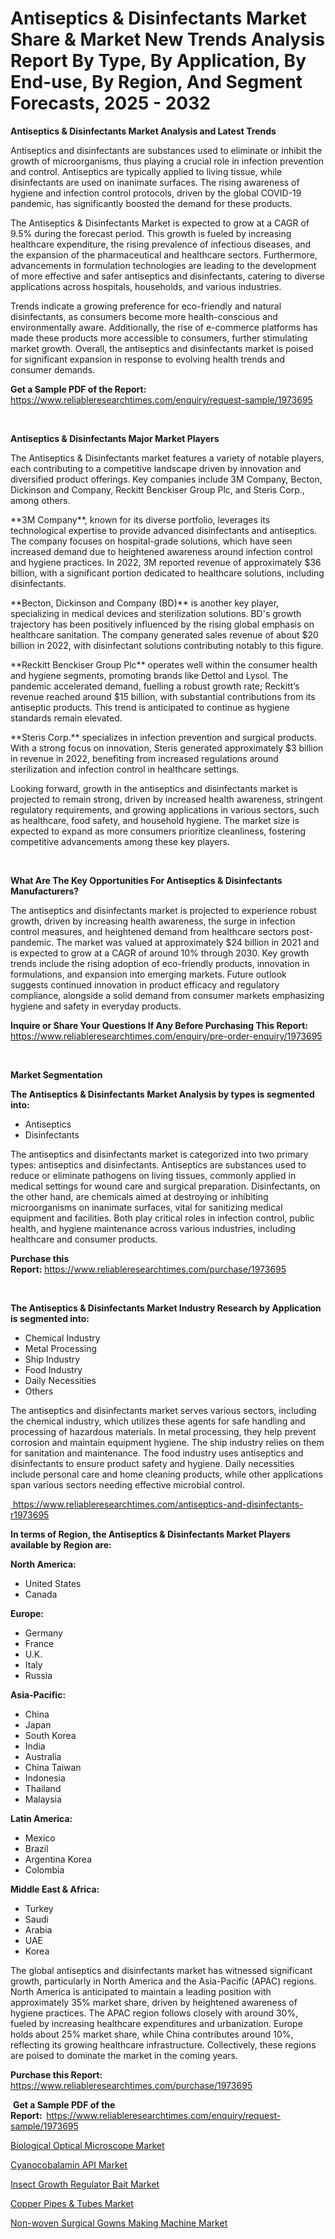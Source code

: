 <p><h1>Antiseptics & Disinfectants Market Share & Market New Trends Analysis Report By Type, By Application, By End-use, By Region, And Segment Forecasts, 2025 - 2032</h1></p><p><strong>Antiseptics & Disinfectants Market Analysis and Latest Trends</strong></p>
<p><p>Antiseptics and disinfectants are substances used to eliminate or inhibit the growth of microorganisms, thus playing a crucial role in infection prevention and control. Antiseptics are typically applied to living tissue, while disinfectants are used on inanimate surfaces. The rising awareness of hygiene and infection control protocols, driven by the global COVID-19 pandemic, has significantly boosted the demand for these products.</p><p>The Antiseptics & Disinfectants Market is expected to grow at a CAGR of 9.5% during the forecast period. This growth is fueled by increasing healthcare expenditure, the rising prevalence of infectious diseases, and the expansion of the pharmaceutical and healthcare sectors. Furthermore, advancements in formulation technologies are leading to the development of more effective and safer antiseptics and disinfectants, catering to diverse applications across hospitals, households, and various industries.</p><p>Trends indicate a growing preference for eco-friendly and natural disinfectants, as consumers become more health-conscious and environmentally aware. Additionally, the rise of e-commerce platforms has made these products more accessible to consumers, further stimulating market growth. Overall, the antiseptics and disinfectants market is poised for significant expansion in response to evolving health trends and consumer demands.</p></p>
<p><strong>Get a Sample PDF of the Report:&nbsp;</strong> <a href="https://www.reliableresearchtimes.com/enquiry/request-sample/1973695?utm_campaign=2131&utm_medium=2&utm_source=Github&utm_content=ia&utm_term=31012025&utm_id=antiseptics-disinfectants">https://www.reliableresearchtimes.com/enquiry/request-sample/1973695</a></p>
<p>&nbsp;</p>
<p><strong>Antiseptics & Disinfectants Major Market Players</strong></p>
<p><p>The Antiseptics & Disinfectants market features a variety of notable players, each contributing to a competitive landscape driven by innovation and diversified product offerings. Key companies include 3M Company, Becton, Dickinson and Company, Reckitt Benckiser Group Plc, and Steris Corp., among others.</p><p>**3M Company**, known for its diverse portfolio, leverages its technological expertise to provide advanced disinfectants and antiseptics. The company focuses on hospital-grade solutions, which have seen increased demand due to heightened awareness around infection control and hygiene practices. In 2022, 3M reported revenue of approximately $36 billion, with a significant portion dedicated to healthcare solutions, including disinfectants.</p><p>**Becton, Dickinson and Company (BD)** is another key player, specializing in medical devices and sterilization solutions. BD's growth trajectory has been positively influenced by the rising global emphasis on healthcare sanitation. The company generated sales revenue of about $20 billion in 2022, with disinfectant solutions contributing notably to this figure.</p><p>**Reckitt Benckiser Group Plc** operates well within the consumer health and hygiene segments, promoting brands like Dettol and Lysol. The pandemic accelerated demand, fuelling a robust growth rate; Reckitt’s revenue reached around $15 billion, with substantial contributions from its antiseptic products. This trend is anticipated to continue as hygiene standards remain elevated.</p><p>**Steris Corp.** specializes in infection prevention and surgical products. With a strong focus on innovation, Steris generated approximately $3 billion in revenue in 2022, benefiting from increased regulations around sterilization and infection control in healthcare settings.</p><p>Looking forward, growth in the antiseptics and disinfectants market is projected to remain strong, driven by increased health awareness, stringent regulatory requirements, and growing applications in various sectors, such as healthcare, food safety, and household hygiene. The market size is expected to expand as more consumers prioritize cleanliness, fostering competitive advancements among these key players.</p></p>
<p>&nbsp;</p>
<p><strong>What Are The Key Opportunities For Antiseptics & Disinfectants Manufacturers?</strong></p>
<p><p>The antiseptics and disinfectants market is projected to experience robust growth, driven by increasing health awareness, the surge in infection control measures, and heightened demand from healthcare sectors post-pandemic. The market was valued at approximately $24 billion in 2021 and is expected to grow at a CAGR of around 10% through 2030. Key growth trends include the rising adoption of eco-friendly products, innovation in formulations, and expansion into emerging markets. Future outlook suggests continued innovation in product efficacy and regulatory compliance, alongside a solid demand from consumer markets emphasizing hygiene and safety in everyday products.</p></p>
<p><strong>Inquire or Share Your Questions If Any Before Purchasing This Report:</strong> <a href="https://www.reliableresearchtimes.com/enquiry/pre-order-enquiry/1973695?utm_campaign=2131&utm_medium=2&utm_source=Github&utm_content=ia&utm_term=31012025&utm_id=antiseptics-disinfectants">https://www.reliableresearchtimes.com/enquiry/pre-order-enquiry/1973695</a></p>
<p>&nbsp;</p>
<p><strong>Market Segmentation</strong></p>
<p><strong>The Antiseptics & Disinfectants Market Analysis by types is segmented into:</strong></p>
<p><ul><li>Antiseptics</li><li>Disinfectants</li></ul></p>
<p><p>The antiseptics and disinfectants market is categorized into two primary types: antiseptics and disinfectants. Antiseptics are substances used to reduce or eliminate pathogens on living tissues, commonly applied in medical settings for wound care and surgical preparation. Disinfectants, on the other hand, are chemicals aimed at destroying or inhibiting microorganisms on inanimate surfaces, vital for sanitizing medical equipment and facilities. Both play critical roles in infection control, public health, and hygiene maintenance across various industries, including healthcare and consumer products.</p></p>
<p><strong>Purchase this Report:&nbsp;</strong><a href="https://www.reliableresearchtimes.com/purchase/1973695?utm_campaign=2131&utm_medium=2&utm_source=Github&utm_content=ia&utm_term=31012025&utm_id=antiseptics-disinfectants">https://www.reliableresearchtimes.com/purchase/1973695</a></p>
<p>&nbsp;</p>
<p><strong>The Antiseptics & Disinfectants Market Industry Research by Application is segmented into:</strong></p>
<p><ul><li>Chemical Industry</li><li>Metal Processing</li><li>Ship Industry</li><li>Food Industry</li><li>Daily Necessities</li><li>Others</li></ul></p>
<p><p>The antiseptics and disinfectants market serves various sectors, including the chemical industry, which utilizes these agents for safe handling and processing of hazardous materials. In metal processing, they help prevent corrosion and maintain equipment hygiene. The ship industry relies on them for sanitation and maintenance. The food industry uses antiseptics and disinfectants to ensure product safety and hygiene. Daily necessities include personal care and home cleaning products, while other applications span various sectors needing effective microbial control.</p></p>
<p><a href="https://www.reliableresearchtimes.com/antiseptics-and-disinfectants-r1973695?utm_campaign=2131&utm_medium=2&utm_source=Github&utm_content=ia&utm_term=31012025&utm_id=antiseptics-disinfectants">&nbsp;https://www.reliableresearchtimes.com/antiseptics-and-disinfectants-r1973695</a></p>
<p><strong>In terms of Region, the Antiseptics & Disinfectants Market Players available by Region are:</strong></p>
<p>
    <p> <strong> North America: </strong>
        <ul>
            <li>United States</li>
            <li>Canada</li>
        </ul>
        </p> 
    <p> <strong> Europe: </strong>
        <ul>
            <li>Germany</li>
            <li>France</li>
            <li>U.K.</li>
            <li>Italy</li>
            <li>Russia</li>
        </ul>
        </p> 
    <p> <strong> Asia-Pacific: </strong>
        <ul>
            <li>China</li>
            <li>Japan</li>
            <li>South Korea</li>
            <li>India</li>
            <li>Australia</li>
            <li>China Taiwan</li>
            <li>Indonesia</li>
            <li>Thailand</li>
            <li>Malaysia</li>
        </ul>
        </p> 
    <p> <strong> Latin America: </strong>
        <ul>
            <li>Mexico</li>
            <li>Brazil</li>
            <li>Argentina Korea</li>
            <li>Colombia</li>
        </ul>
        </p> 
    <p> <strong> Middle East & Africa: </strong>
        <ul>
            <li>Turkey</li>
            <li>Saudi</li>
            <li>Arabia</li>
            <li>UAE</li>
            <li>Korea</li>
        </ul>
    </p>
    </p>
<p><p>The global antiseptics and disinfectants market has witnessed significant growth, particularly in North America and the Asia-Pacific (APAC) regions. North America is anticipated to maintain a leading position with approximately 35% market share, driven by heightened awareness of hygiene practices. The APAC region follows closely with around 30%, fueled by increasing healthcare expenditures and urbanization. Europe holds about 25% market share, while China contributes around 10%, reflecting its growing healthcare infrastructure. Collectively, these regions are poised to dominate the market in the coming years.</p></p>
<p><strong>Purchase this Report: </strong><a href="https://www.reliableresearchtimes.com/purchase/1973695?utm_campaign=2131&utm_medium=2&utm_source=Github&utm_content=ia&utm_term=31012025&utm_id=antiseptics-disinfectants">https://www.reliableresearchtimes.com/purchase/1973695</a></p>
<p>&nbsp;<strong>Get a Sample PDF of the Report:&nbsp;&nbsp;</strong><a href="https://www.reliableresearchtimes.com/enquiry/request-sample/1973695?utm_campaign=2131&utm_medium=2&utm_source=Github&utm_content=ia&utm_term=31012025&utm_id=antiseptics-disinfectants">https://www.reliableresearchtimes.com/enquiry/request-sample/1973695</a></p>
<p><strong></strong></p>
<p><p><a href="https://www.linkedin.com/pulse/providing-both-historical-trends-future-projections-biological-nplfe?utm_campaign=2131&utm_medium=2&utm_source=Github&utm_content=ia&utm_term=31012025&utm_id=antiseptics-disinfectants">Biological Optical Microscope Market</a></p><p><a href="https://www.linkedin.com/pulse/global-cyanocobalamin-api-markets-growth-journey-current-piske?utm_campaign=2131&utm_medium=2&utm_source=Github&utm_content=ia&utm_term=31012025&utm_id=antiseptics-disinfectants">Cyanocobalamin API Market</a></p><p><a href="https://www.linkedin.com/pulse/estimating-insect-growth-regulator-bait-market-size-future-9bsxe?utm_campaign=2131&utm_medium=2&utm_source=Github&utm_content=ia&utm_term=31012025&utm_id=antiseptics-disinfectants">Insect Growth Regulator Bait Market</a></p><p><a href="https://github.com/LilianFaulkner65/Market-Research-Report-List-1/blob/main/copper-pipes-tubes-market.md?utm_campaign=2131&utm_medium=2&utm_source=Github&utm_content=ia&utm_term=31012025&utm_id=antiseptics-disinfectants">Copper Pipes & Tubes Market</a></p><p><a href="https://www.linkedin.com/pulse/global-non-woven-surgical-gowns-making-machine-market-analysis-p4ntf?utm_campaign=2131&utm_medium=2&utm_source=Github&utm_content=ia&utm_term=31012025&utm_id=antiseptics-disinfectants">Non-woven Surgical Gowns Making Machine Market</a></p></p>